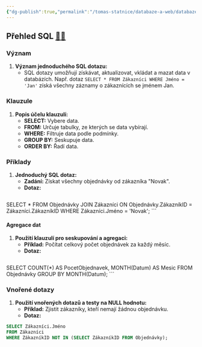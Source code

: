 ```yaml
---
{"dg-publish":true,"permalink":"/tomas-statnice/databaze-a-web/databaze/poznamky/sql/","tags":["databaze","databaze_a_web","tomas"],"noteIcon":""}
---
```


## Přehled SQL [🔗](https://www.sql-practice.com/)[🔗](https://sqlzoo.net/wiki/SELECT_basics)

### Význam
1. **Význam jednoduchého SQL dotazu:**
   - SQL dotazy umožňují získávat, aktualizovat, vkládat a mazat data v databázích. Např. dotaz `SELECT * FROM Zákazníci WHERE Jméno = 'Jan'` získá všechny záznamy o zákaznících se jménem Jan.

### Klauzule
1. **Popis účelu klauzulí:**
   - **SELECT:** Vybere data.
   - **FROM:** Určuje tabulky, ze kterých se data vybírají.
   - **WHERE:** Filtruje data podle podmínky.
   - **GROUP BY:** Seskupuje data.
   - **ORDER BY:** Řadí data.

### Příklady
1. **Jednoduchý SQL dotaz:**
   - **Zadání:** Získat všechny objednávky od zákazníka "Novak".
   - **Dotaz:** 
     ```sql
SELECT * 
FROM Objednávky 
JOIN Zákazníci ON Objednávky.ZákazníkID = Zákazníci.ZákazníkID 
WHERE Zákazníci.Jméno = 'Novak';
     ```

#### Agregace dat
1. **Použití klauzulí pro seskupování a agregaci:**
   - **Příklad:** Počítat celkový počet objednávek za každý měsíc.
   - **Dotaz:**
     ```sql
SELECT COUNT(*) AS PocetObjednavek, MONTH(Datum) AS Mesic
FROM Objednávky
GROUP BY MONTH(Datum);
     ```

### Vnořené dotazy
1. **Použití vnořených dotazů a testy na NULL hodnotu:**
   - **Příklad:** Zjistit zákazníky, kteří nemají žádnou objednávku.
   - **Dotaz:**
```sql
SELECT Zákazníci.Jméno
FROM Zákazníci
WHERE ZákazníkID NOT IN (SELECT ZákazníkID FROM Objednávky);
```
